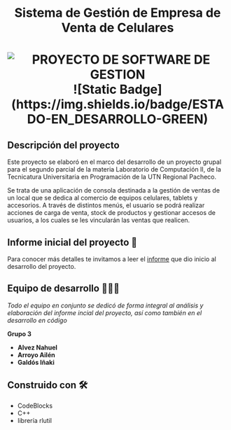 <h1 align="center"> Sistema de Gestión de Empresa de Venta de Celulares <h1>

<div align="center">
  <img src="https://github.com/iniakig/proyecto-labo2/assets/98610137/153fbd06-c61a-48ba-a80e-5d09357e8391" alt="PROYECTO DE SOFTWARE DE GESTION">
  ![Static Badge](https://img.shields.io/badge/ESTADO-EN_DESARROLLO-GREEN)
</div>

## Descripción del proyecto

Este proyecto se elaboró en el marco del desarrollo de un proyecto grupal para el segundo parcial de la materia Laboratorio de Computación II, de la Tecnicatura Universitaria en Programación de la UTN Regional Pacheco.

Se trata de una aplicación de consola destinada a la gestión de ventas de un local que se dedica al comercio de equipos celulares, tablets y accesorios. A través de distintos menús, el usuario se podrá realizar acciones de carga de venta, stock de productos y gestionar accesos de usuarios, a los cuales se les vincularán las ventas que realicen.

## Informe inicial del proyecto 📄

Para conocer más detalles te invitamos a leer el [informe](https://drive.google.com/file/d/1E3nkmwtsjTAPbd2PLtvh9VogaaHiG6IX/view?usp=sharing) que dio inicio al desarrollo del proyecto.

## Equipo de desarrollo 💪💪💪

_Todo el equipo en conjunto se dedicó de forma integral al análisis y elaboración del informe incial del proyecto, así como también en el desarrollo en código_

**Grupo 3**

* **Alvez Nahuel**
* **Arroyo Ailén**
* **Galdós Iñaki**

## Construido con 🛠️

* CodeBlocks
* C++
* librería rlutil
